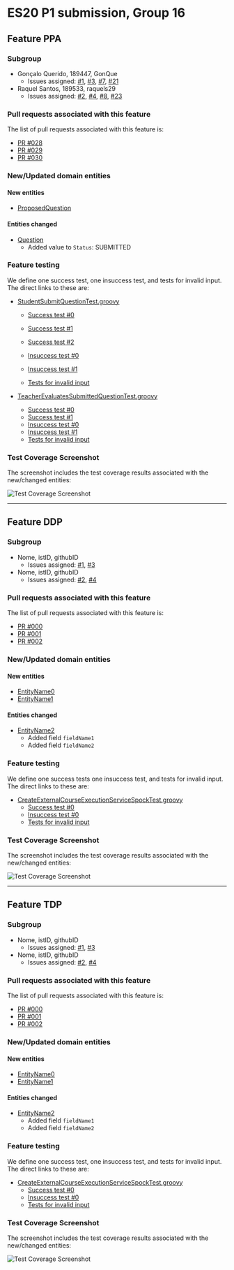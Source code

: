 # ES20 P1 submission, Group 16

## Feature PPA

### Subgroup
 - Gonçalo Querido, 189447, GonQue
   + Issues assigned: [#1](https://github.com/tecnico-softeng/es20al_16-project/issues/1), [#3](https://github.com/tecnico-softeng/es20al_16-project/issues/3), [#7](https://github.com/tecnico-softeng/es20al_16-project/issues/7), [#21](https://github.com/tecnico-softeng/es20al_16-project/issues/21) 
 - Raquel Santos, 189533, raquels29
   + Issues assigned: [#2](https://github.com/tecnico-softeng/es20al_16-project/issues/2), [#4](https://github.com/tecnico-softeng/es20al_16-project/issues/4), [#8](https://github.com/tecnico-softeng/es20al_16-project/issues/8), [#23](https://github.com/tecnico-softeng/es20al_16-project/issues/23)
 
### Pull requests associated with this feature

The list of pull requests associated with this feature is:

 - [PR #028](https://github.com/tecnico-softeng/es20al_16-project/pull/28)
 - [PR #029](https://github.com/tecnico-softeng/es20al_16-project/pull/29)
 - [PR #030](https://github.com/tecnico-softeng/es20al_16-project/pull/30)


### New/Updated domain entities

#### New entities
 - [ProposedQuestion](https://github.com/tecnico-softeng/es20al_16-project/tree/develop/backend/src/main/java/pt/ulisboa/tecnico/socialsoftware/tutor/question/domain/ProposedQuestion.java)

#### Entities changed
 - [Question](https://github.com)
   + Added value to `Status`: SUBMITTED 
 
### Feature testing

We define one success test, one insuccess test, and tests for invalid input. The direct links to these are:

 - [StudentSubmitQuestionTest.groovy](https://github.com/tecnico-softeng/es20al_16-project/blob/develop/backend/src/test/groovy/pt/ulisboa/tecnico/socialsoftware/tutor/question/service/StudentSubmitQuestionTest.groovy)
    + [Success test #0](https://github.com/tecnico-softeng/es20al_16-project/blob/185c50aff9bec93dade5c61bcc8fab27efc5baa2/backend/src/test/groovy/pt/ulisboa/tecnico/socialsoftware/tutor/question/service/StudentSubmitQuestionTest.groovy#L126)
    + [Success test #1](https://github.com/tecnico-softeng/es20al_16-project/blob/185c50aff9bec93dade5c61bcc8fab27efc5baa2/backend/src/test/groovy/pt/ulisboa/tecnico/socialsoftware/tutor/question/service/StudentSubmitQuestionTest.groovy#L126)
    + [Success test #2](https://github.com/tecnico-softeng/es20al_16-project/blob/185c50aff9bec93dade5c61bcc8fab27efc5baa2/backend/src/test/groovy/pt/ulisboa/tecnico/socialsoftware/tutor/question/service/StudentSubmitQuestionTest.groovy#L158)

    + [Insuccess test #0](https://github.com/tecnico-softeng/es20al_16-project/blob/185c50aff9bec93dade5c61bcc8fab27efc5baa2/backend/src/test/groovy/pt/ulisboa/tecnico/socialsoftware/tutor/question/service/StudentSubmitQuestionTest.groovy#L88)
    + [Insuccess test #1](https://github.com/tecnico-softeng/es20al_16-project/blob/185c50aff9bec93dade5c61bcc8fab27efc5baa2/backend/src/test/groovy/pt/ulisboa/tecnico/socialsoftware/tutor/question/service/StudentSubmitQuestionTest.groovy#L105)
    + [Tests for invalid input](https://github.com/tecnico-softeng/es20al_16-project/blob/185c50aff9bec93dade5c61bcc8fab27efc5baa2/backend/src/test/groovy/pt/ulisboa/tecnico/socialsoftware/tutor/question/service/StudentSubmitQuestionTest.groovy#L179)

 - [TeacherEvaluatesSubmittedQuestionTest.groovy](https://github.com/tecnico-softeng/es20al_16-project/blob/develop/backend/src/test/groovy/pt/ulisboa/tecnico/socialsoftware/tutor/question/service/TeacherEvaluatesSubmittedQuestionTest.groovy)
    + [Success test #0](https://github.com/tecnico-softeng/es20al_16-project/blob/185c50aff9bec93dade5c61bcc8fab27efc5baa2/backend/src/test/groovy/pt/ulisboa/tecnico/socialsoftware/tutor/question/service/TeacherEvaluatesSubmittedQuestionTest.groovy#L128)
    + [Success test #1](https://github.com/tecnico-softeng/es20al_16-project/blob/185c50aff9bec93dade5c61bcc8fab27efc5baa2/backend/src/test/groovy/pt/ulisboa/tecnico/socialsoftware/tutor/question/service/TeacherEvaluatesSubmittedQuestionTest.groovy#L145)
    + [Insuccess test #0](https://github.com/tecnico-softeng/es20al_16-project/blob/185c50aff9bec93dade5c61bcc8fab27efc5baa2/backend/src/test/groovy/pt/ulisboa/tecnico/socialsoftware/tutor/question/service/TeacherEvaluatesSubmittedQuestionTest.groovy#L107)
    + [Insuccess test #1](https://github.com/tecnico-softeng/es20al_16-project/blob/185c50aff9bec93dade5c61bcc8fab27efc5baa2/backend/src/test/groovy/pt/ulisboa/tecnico/socialsoftware/tutor/question/service/TeacherEvaluatesSubmittedQuestionTest.groovy#L160)
    + [Tests for invalid input](https://github.com/tecnico-softeng/es20al_16-project/blob/185c50aff9bec93dade5c61bcc8fab27efc5baa2/backend/src/test/groovy/pt/ulisboa/tecnico/socialsoftware/tutor/question/service/TeacherEvaluatesSubmittedQuestionTest.groovy#L181)



### Test Coverage Screenshot

The screenshot includes the test coverage results associated with the new/changed entities:

![Test Coverage Screenshot](https://web.tecnico.ulisboa.pt/ist189447/ES/coverage_ex1.png)

---

## Feature DDP

### Subgroup
 - Nome, istID, githubID
   + Issues assigned: [#1](https://github.com), [#3](https://github.com)
 - Nome, istID, githubID
   + Issues assigned: [#2](https://github.com), [#4](https://github.com)
 
### Pull requests associated with this feature

The list of pull requests associated with this feature is:

 - [PR #000](https://github.com)
 - [PR #001](https://github.com)
 - [PR #002](https://github.com)


### New/Updated domain entities

#### New entities
 - [EntityName0](https://github.com)
 - [EntityName1](https://github.com)

#### Entities changed
 - [EntityName2](https://github.com)
   + Added field `fieldName1`
   + Added field `fieldName2`
 
### Feature testing

We define one success tests one insuccess test, and tests for invalid input. The direct links to these are:

 - [CreateExternalCourseExecutionServiceSpockTest.groovy](https://github.com/socialsoftware/quizzes-tutor/blob/31ba9bd5f5ddcbab61f1c4b2daca7331ad099f98/backend/src/test/groovy/pt/ulisboa/tecnico/socialsoftware/tutor/administration/service/CreateExternalCourseExecutionServiceSpockTest.groovy)
    + [Success test #0](https://github.com/socialsoftware/quizzes-tutor/blob/31ba9bd5f5ddcbab61f1c4b2daca7331ad099f98/backend/src/test/groovy/pt/ulisboa/tecnico/socialsoftware/tutor/administration/service/CreateExternalCourseExecutionServiceSpockTest.groovy#L39)
    + [Insuccess test #0](https://github.com/socialsoftware/quizzes-tutor/blob/31ba9bd5f5ddcbab61f1c4b2daca7331ad099f98/backend/src/test/groovy/pt/ulisboa/tecnico/socialsoftware/tutor/administration/service/CreateExternalCourseExecutionServiceSpockTest.groovy#L104)
    + [Tests for invalid input](https://github.com/socialsoftware/quizzes-tutor/blob/31ba9bd5f5ddcbab61f1c4b2daca7331ad099f98/backend/src/test/groovy/pt/ulisboa/tecnico/socialsoftware/tutor/administration/service/CreateExternalCourseExecutionServiceSpockTest.groovy#L145)


### Test Coverage Screenshot

The screenshot includes the test coverage results associated with the new/changed entities:

![Test Coverage Screenshot](https://web.tecnico.ulisboa.pt/~joaofernandoferreira/1920/ES/coverage_ex1.png)


---


## Feature TDP

### Subgroup
 - Nome, istID, githubID
   + Issues assigned: [#1](https://github.com), [#3](https://github.com)
 - Nome, istID, githubID
   + Issues assigned: [#2](https://github.com), [#4](https://github.com)
 
### Pull requests associated with this feature

The list of pull requests associated with this feature is:

 - [PR #000](https://github.com)
 - [PR #001](https://github.com)
 - [PR #002](https://github.com)


### New/Updated domain entities

#### New entities
 - [EntityName0](https://github.com)
 - [EntityName1](https://github.com)

#### Entities changed
 - [EntityName2](https://github.com)
   + Added field `fieldName1`
   + Added field `fieldName2`
 
### Feature testing

We define one success test, one insuccess test, and tests for invalid input. The direct links to these are:

 - [CreateExternalCourseExecutionServiceSpockTest.groovy](https://github.com/socialsoftware/quizzes-tutor/blob/31ba9bd5f5ddcbab61f1c4b2daca7331ad099f98/backend/src/test/groovy/pt/ulisboa/tecnico/socialsoftware/tutor/administration/service/CreateExternalCourseExecutionServiceSpockTest.groovy)
    + [Success test #0](https://github.com/socialsoftware/quizzes-tutor/blob/31ba9bd5f5ddcbab61f1c4b2daca7331ad099f98/backend/src/test/groovy/pt/ulisboa/tecnico/socialsoftware/tutor/administration/service/CreateExternalCourseExecutionServiceSpockTest.groovy#L39)
    + [Insuccess test #0](https://github.com/socialsoftware/quizzes-tutor/blob/31ba9bd5f5ddcbab61f1c4b2daca7331ad099f98/backend/src/test/groovy/pt/ulisboa/tecnico/socialsoftware/tutor/administration/service/CreateExternalCourseExecutionServiceSpockTest.groovy#L104)
    + [Tests for invalid input](https://github.com/socialsoftware/quizzes-tutor/blob/31ba9bd5f5ddcbab61f1c4b2daca7331ad099f98/backend/src/test/groovy/pt/ulisboa/tecnico/socialsoftware/tutor/administration/service/CreateExternalCourseExecutionServiceSpockTest.groovy#L145)


### Test Coverage Screenshot

The screenshot includes the test coverage results associated with the new/changed entities:

![Test Coverage Screenshot](https://web.tecnico.ulisboa.pt/~joaofernandoferreira/1920/ES/coverage_ex1.png)
